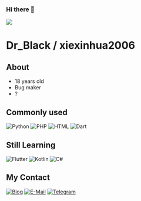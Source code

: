 ### Hi there 👋

<img align="top" src="https://github-readme-stats.vercel.app/api?username=xiexinhua2006" />

# Dr_Black / xiexinhua2006
## About
- 18 years old
- Bug maker
- ?

## Commonly used
![Python](https://img.shields.io/badge/-Python-000?style=flat-square&logo=Python&logoColor=FFF)
![PHP](https://img.shields.io/badge/-PHP-000?style=flat-square&logo=PHP&logoColor=FFF)
![HTML](https://img.shields.io/badge/-HTML5-000?style=flat-square&logo=HTML5&logoColor=FFF)
![Dart](https://img.shields.io/badge/-Dart-000?style=flat-square&logo=Dart&logoColor=FFF)

## Still Learning
![Flutter](https://img.shields.io/badge/-Flutter-000?style=flat-square&logo=Flutter&logoColor=FFF)
![Kotlin](https://img.shields.io/badge/-Kotlin-000?style=flat-square&logo=Kotlin&logoColor=FFF)
![C#](https://img.shields.io/badge/-C_Sharp-000?style=flat-square&logo=CSharp&logoColor=FFF)

## My Contact
[![Blog](https://img.shields.io/badge/-DrBlack-000?style=flat-square&logo=WordPress&logoColor=FFF)](https://tsukisou.ink)
[![E-Mail](https://img.shields.io/badge/-drblack@drblack--system.com-000?style=flat-square&logo=mail.ru&logoColor=FFF)](mailto:drblack@drblack-system.com)
[![Telegram](https://img.shields.io/badge/-sakura__black-000?style=flat-square&logo=Telegram&logoColor=FFF)](https://t.me/sakura_black)

<!--
**xiexinhua2006/xiexinhua2006** is a ✨ _special_ ✨ repository because its `README.md` (this file) appears on your GitHub profile.

Here are some ideas to get you started:

- 🔭 I’m currently working on ...
- 🌱 I’m currently learning ...
- 👯 I’m looking to collaborate on ...
- 🤔 I’m looking for help with ...
- 💬 Ask me about ...
- 📫 How to reach me: ...
- 😄 Pronouns: ...
- ⚡ Fun fact: ...
-->
